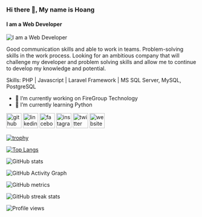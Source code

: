 ### Hi there 👋, My name is Hoang
#### I am a Web Developer
![I am a Web Developer](https://developers.google.com/vr/images/hero-images/Web_Develop.jpg?hl=ko)

Good communication skills and able to work in teams. Problem-solving skills in the work process.
Looking for an ambitious company that will challenge my developer and problem 
solving skills and allow me to continue to develop my knowledge and potential.

Skills: PHP | Javascript | Laravel Framework | MS SQL Server, MySQL, PostgreSQL

- 🔭 I’m currently working on FireGroup Technology 
- 🌱 I’m currently learning Python 


[<img src='https://cdn.jsdelivr.net/npm/simple-icons@3.0.1/icons/github.svg' alt='github' height='40'>](https://github.com/lehoangnnx)  [<img src='https://cdn.jsdelivr.net/npm/simple-icons@3.0.1/icons/linkedin.svg' alt='linkedin' height='40'>](https://www.linkedin.com/in/lehoangnnx/)  [<img src='https://cdn.jsdelivr.net/npm/simple-icons@3.0.1/icons/facebook.svg' alt='facebook' height='40'>](https://www.facebook.com/lehoangnnx)  [<img src='https://cdn.jsdelivr.net/npm/simple-icons@3.0.1/icons/instagram.svg' alt='instagram' height='40'>](https://www.instagram.com/lehoangnnx/)  [<img src='https://cdn.jsdelivr.net/npm/simple-icons@3.0.1/icons/twitter.svg' alt='twitter' height='40'>](https://twitter.com/lehoangnnx)  [<img src='https://cdn.jsdelivr.net/npm/simple-icons@3.0.1/icons/icloud.svg' alt='website' height='40'>](https://lehoangnnx.com)  

[![trophy](https://github-profile-trophy.vercel.app/?username=lehoangnnx)](https://github.com/ryo-ma/github-profile-trophy)

[![Top Langs](https://github-readme-stats.vercel.app/api/top-langs/?username=lehoangnnx)](https://github.com/anuraghazra/github-readme-stats)

![GitHub stats](https://github-readme-stats.vercel.app/api?username=lehoangnnx&show_icons=true&count_private=true)  

![GitHub Activity Graph](https://activity-graph.herokuapp.com/graph?username=lehoangnnx)  

![GitHub metrics](https://metrics.lecoq.io/lehoangnnx)  

![GitHub streak stats](https://github-readme-streak-stats.herokuapp.com/?user=lehoangnnx)  

![Profile views](https://gpvc.arturio.dev/lehoangnnx)  
